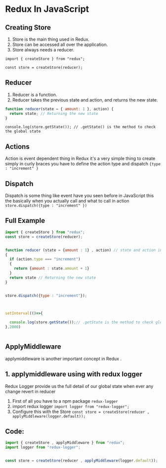 # Redux In JavaScript


## Creating Store
1. Store is the main thing used in Redux.
2. Store can be accessed all over the application.
3. Store always needs a reducer.

`import { createStore } from "redux";`

`const store = createStore(reducer);`

## Reducer
1. Reducer is a function.
2. Reducer takes the previous state and action, and returns the new state.

```javascript
function reducer(state = { amount: 1 }, action) {
  return state; // Returning the new state
}
```

`console.log(store.getState()); // .getState() is the method to check the global state`

## Actions

Action is event dependent thing in Redux it's a very simple thing to create simply in curly braces you have to define the action type and dispatch `{type : "increment" }`

## Dispatch

Dispatch is some thing like event have you seen before in JavaScript this the basically when you actually call and what to call in action `store.dispatch({type : "increment" })`


## Full Example 

```javascript
import { createStore } from "redux";
const store = createStore(reducer);


function reducer (state = {amount : 1} , action) // state and action in params
{
  if (action.type === "increment")
  {
    return {amount : state.amount + 1}
  }
  return state // Returning the new state
}


store.dispatch({type : "increment"});



setInterval(()=>{
  
  console.log(store.getState());// .getState is the method to check global state
},2000)



```


## ApplyMiddleware

applymiddleware is another important concept in Redux .

## 1. applymiddleware using with redux logger

Redux Logger provide us the full detail of our global state when ever any change revert in reducer

1. First of all you have to a npm package `redux-logger`
2. import redux logger `import logger from "redux-logger";`
3. Configure this with the Store `const store = createStore(reducer , applyMiddleware(logger.default));`


## Code:


```javascript
import { createStore , applyMiddleware } from "redux";
import logger from "redux-logger";


const store = createStore(reducer , applyMiddleware(logger.default));
```





